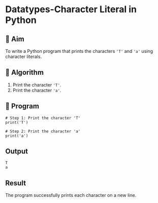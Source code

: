 # Datatypes-Character Literal in Python

## 🎯 Aim
To write a Python program that prints the characters `'T'` and `'a'` using character literals.

## 🧠 Algorithm
1. Print the character `'T'`.
2. Print the character `'a'`.

## 🧾 Program
```
# Step 1: Print the character 'T'
print('T')

# Step 2: Print the character 'a'
print('a')
```

## Output
```
T
a
```
## Result
The program successfully prints each character on a new line.
